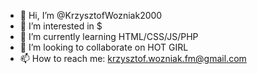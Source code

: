 - 👋 Hi, I’m @KrzysztofWozniak2000
- 👀 I’m interested in $
- 🌱 I’m currently learning HTML/CSS/JS/PHP
- 💞️ I’m looking to collaborate on HOT GIRL
- 📫 How to reach me: krzysztof.wozniak.fm@gmail.com

<!---
KrzysztofWozniak2000/KrzysztofWozniak2000 is a ✨ special ✨ repository because its `README.md` (this file) appears on your GitHub profile.
You can click the Preview link to take a look at your changes.
--->
